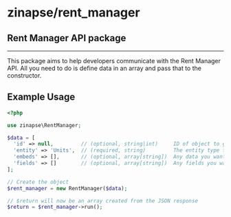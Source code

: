 # zinapse/rent_manager
## Rent Manager API package
----------------------------------

This package aims to help developers communicate with the Rent Manager API. All you need to do is define data in an array and pass that to the constructor.

## Example Usage
```php
<?php

use zinapse\RentManager;

$data = [
  'id' => null,         // (optional, string|int)     ID of object to get.
  'entity' => 'Units',  // (required, string)         The entity type to get (Units, Amenities, etc)
  'embeds' => [],       // (optional, array[string])  Any data you want to embed
  'fields' => []        // (optional, array[string])  Any fields you want to include
];

// Create the object
$rent_manager = new RentManager($data);

// $return will now be an array created from the JSON response
$return = $rent_manager->run();
```
